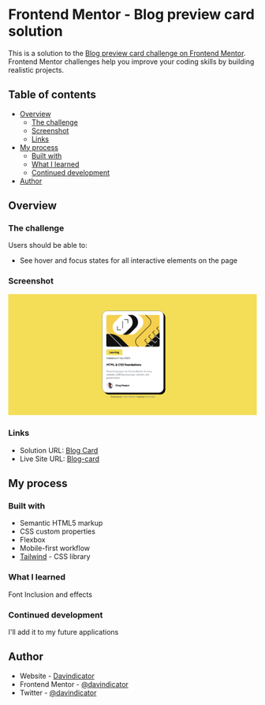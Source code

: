 # Frontend Mentor - Blog preview card solution

This is a solution to the [Blog preview card challenge on Frontend Mentor](https://www.frontendmentor.io/challenges/blog-preview-card-ckPaj01IcS). Frontend Mentor challenges help you improve your coding skills by building realistic projects. 

## Table of contents

- [Overview](#overview)
  - [The challenge](#the-challenge)
  - [Screenshot](#screenshot)
  - [Links](#links)
- [My process](#my-process)
  - [Built with](#built-with)
  - [What I learned](#what-i-learned)
  - [Continued development](#continued-development)
- [Author](#author)

## Overview

### The challenge

Users should be able to:

- See hover and focus states for all interactive elements on the page

### Screenshot

![](./screenshot.jpeg)

### Links

- Solution URL: [Blog Card](https://github.com/davindicator001/blog-card)
- Live Site URL: [Blog-card](https://davindicator001.github.io/blog-card)

## My process

### Built with

- Semantic HTML5 markup
- CSS custom properties
- Flexbox
- Mobile-first workflow
- [Tailwind](https://reactjs.org/) - CSS library

### What I learned
Font Inclusion and effects

### Continued development
I'll add it to my future applications

## Author

- Website - [Davindicator](https://davindicator.vercel.app)
- Frontend Mentor - [@davindicator](https://www.frontendmentor.io/profile/davindicator)
- Twitter - [@davindicator](https://www.twitter.com/davindicator)